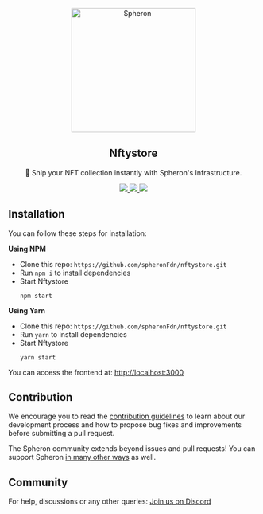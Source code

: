 <p align="center">
  <picture>
    <source media="(prefers-color-scheme: dark)" srcset="https://github.com/spheronFdn/nftystore/blob/main/.github/assets/spheron-logo-dark.svg">
    <source media="(prefers-color-scheme: light)" srcset="https://github.com/spheronFdn/nftystore/blob/main/.github/assets/spheron-logo.svg">
    <img alt="Spheron" src="https://github.com/spheronFdn/nftystore/blob/main/.github/assets/spheron-logo.svg" width="250">
  </picture>
</p>

<h2 align="center">Nftystore</h2>

<p align="center">
  🚀 Ship your NFT collection instantly with Spheron's Infrastructure.
</p>

<p align="center">
  <a href="https://github.com/spheronFdn/fns/blob/main/LICENSE" target="_blank" rel="noreferrer">
    <img src="https://img.shields.io/static/v1?label=license&message=MIT&color=green" />
  </a>
  <a href="https://discord.com/invite/ahxuCtm" target="_blank" rel="noreferrer">
    <img src="https://img.shields.io/static/v1?label=community&message=discord&color=blue" />
  </a>
  <a href="https://twitter.com/SpheronFdn" target="_blank" rel="noreferrer">
    <img src="https://img.shields.io/twitter/url/https/twitter.com/cloudposse.svg?style=social&label=Follow%20%40SpheronFdn" />
  </a>
</p>

## Installation
You can follow these steps for installation:

**Using NPM**
- Clone this repo: `https://github.com/spheronFdn/nftystore.git`
- Run `npm i` to install dependencies
- Start Nftystore
  ```
  npm start
  ```
  
**Using Yarn**
- Clone this repo: `https://github.com/spheronFdn/nftystore.git`
- Run `yarn` to install dependencies
- Start Nftystore
  ```
  yarn start
  ```

You can access the frontend at: [http://localhost:3000](http://localhost:3000)

## Contribution
We encourage you to read the [contribution guidelines](https://github.com/spheronFdn/nftystore/blob/main/.github/contribution-guidelines.md) to learn about our development process and how to propose bug fixes and improvements before submitting a pull request.

The Spheron community extends beyond issues and pull requests! You can support Spheron [in many other ways](https://github.com/spheronFdn/nftystore/blob/main/.github/support.md) as well.

## Community
For help, discussions or any other queries: [Join us on Discord](https://discord.com/invite/ahxuCtm)
